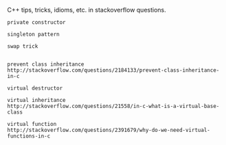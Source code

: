 
C++ tips, tricks, idioms, etc. in stackoverflow questions.

~~~
private constructor

singleton pattern

swap trick


prevent class inheritance
http://stackoverflow.com/questions/2184133/prevent-class-inheritance-in-c

virtual destructor

virtual inheritance
http://stackoverflow.com/questions/21558/in-c-what-is-a-virtual-base-class

virtual function
http://stackoverflow.com/questions/2391679/why-do-we-need-virtual-functions-in-c

~~~
